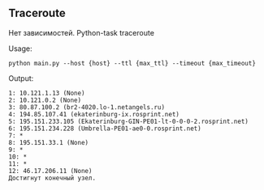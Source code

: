 ## Traceroute
Нет зависимостей.
Python-task traceroute

Usage:
```
python main.py --host {host} --ttl {max_ttl} --timeout {max_timeout}
```

Output:
```
1: 10.121.1.13 (None)
2: 10.121.0.2 (None)
3: 80.87.100.2 (br2-4020.lo-1.netangels.ru)
4: 194.85.107.41 (ekaterinburg-ix.rosprint.net)
5: 195.151.233.105 (Ekaterinburg-GIN-PE01-lt-0-0-0-2.rosprint.net)
6: 195.151.234.228 (Umbrella-PE01-ae0-0.rosprint.net)
7: *
8: 195.151.33.1 (None)
9: *
10: *
11: *
12: 46.17.206.11 (None)
Достигнут конечный узел.
```